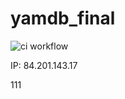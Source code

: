 # yamdb_final

![ci workflow](https://github.com/pencool/yamdb_final/actions/workflows/yamdb_workflow.yml/badge.svg)

IP: 84.201.143.17

111